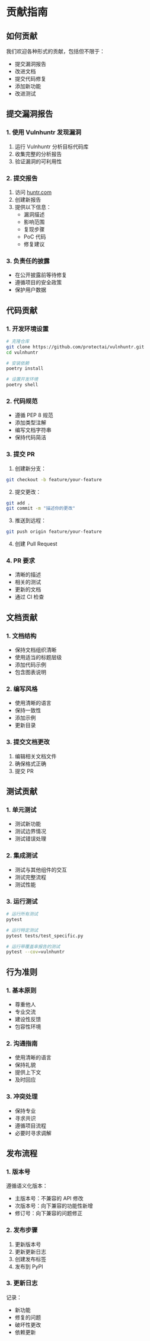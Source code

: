 # 贡献指南

## 如何贡献

我们欢迎各种形式的贡献，包括但不限于：

- 提交漏洞报告
- 改进文档
- 提交代码修复
- 添加新功能
- 改进测试

## 提交漏洞报告

### 1. 使用 Vulnhuntr 发现漏洞

1. 运行 Vulnhuntr 分析目标代码库
2. 收集完整的分析报告
3. 验证漏洞的可利用性

### 2. 提交报告

1. 访问 [huntr.com](https://huntr.com)
2. 创建新报告
3. 提供以下信息：
   - 漏洞描述
   - 影响范围
   - 复现步骤
   - PoC 代码
   - 修复建议

### 3. 负责任的披露

- 在公开披露前等待修复
- 遵循项目的安全政策
- 保护用户数据

## 代码贡献

### 1. 开发环境设置

```bash
# 克隆仓库
git clone https://github.com/protectai/vulnhuntr.git
cd vulnhuntr

# 安装依赖
poetry install

# 设置开发环境
poetry shell
```

### 2. 代码规范

- 遵循 PEP 8 规范
- 添加类型注解
- 编写文档字符串
- 保持代码简洁

### 3. 提交 PR

1. 创建新分支：
```bash
git checkout -b feature/your-feature
```

2. 提交更改：
```bash
git add .
git commit -m "描述你的更改"
```

3. 推送到远程：
```bash
git push origin feature/your-feature
```

4. 创建 Pull Request

### 4. PR 要求

- 清晰的描述
- 相关的测试
- 更新的文档
- 通过 CI 检查

## 文档贡献

### 1. 文档结构

- 保持文档组织清晰
- 使用适当的标题层级
- 添加代码示例
- 包含图表说明

### 2. 编写风格

- 使用清晰的语言
- 保持一致性
- 添加示例
- 更新目录

### 3. 提交文档更改

1. 编辑相关文档文件
2. 确保格式正确
3. 提交 PR

## 测试贡献

### 1. 单元测试

- 测试新功能
- 测试边界情况
- 测试错误处理

### 2. 集成测试

- 测试与其他组件的交互
- 测试完整流程
- 测试性能

### 3. 运行测试

```bash
# 运行所有测试
pytest

# 运行特定测试
pytest tests/test_specific.py

# 运行带覆盖率报告的测试
pytest --cov=vulnhuntr
```

## 行为准则

### 1. 基本原则

- 尊重他人
- 专业交流
- 建设性反馈
- 包容性环境

### 2. 沟通指南

- 使用清晰的语言
- 保持礼貌
- 提供上下文
- 及时回应

### 3. 冲突处理

- 保持专业
- 寻求共识
- 遵循项目流程
- 必要时寻求调解

## 发布流程

### 1. 版本号

遵循语义化版本：
- 主版本号：不兼容的 API 修改
- 次版本号：向下兼容的功能性新增
- 修订号：向下兼容的问题修正

### 2. 发布步骤

1. 更新版本号
2. 更新更新日志
3. 创建发布标签
4. 发布到 PyPI

### 3. 更新日志

记录：
- 新功能
- 修复的问题
- 破坏性更改
- 依赖更新 